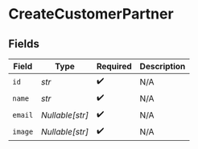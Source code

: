 # CreateCustomerPartner


## Fields

| Field              | Type               | Required           | Description        |
| ------------------ | ------------------ | ------------------ | ------------------ |
| `id`               | *str*              | :heavy_check_mark: | N/A                |
| `name`             | *str*              | :heavy_check_mark: | N/A                |
| `email`            | *Nullable[str]*    | :heavy_check_mark: | N/A                |
| `image`            | *Nullable[str]*    | :heavy_check_mark: | N/A                |